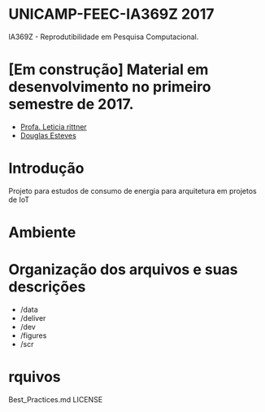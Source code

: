 # UNICAMP-FEEC-IA369Z 2017
IA369Z - Reprodutibilidade em Pesquisa Computacional.

# [Em construção] Material em desenvolvimento no primeiro semestre de 2017.

- [Profa. Leticia rittner](http://www.leticiarittner.com/ia369_1s2017.html)
- [Douglas Esteves](mailto:douglas@iotmakers.com.br)

# Introdução

Projeto para estudos de consumo de energia para arquitetura em projetos de IoT

# Ambiente 

# Organização dos arquivos e suas descrições
* /data
* /deliver
* /dev
* /figures
* /scr

# rquivos
Best_Practices.md
LICENSE

